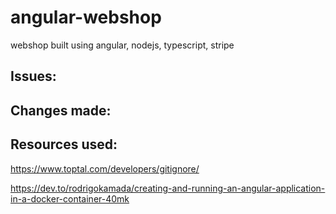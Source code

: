 # angular-webshop
webshop built using angular, nodejs, typescript, stripe

## Issues:


## Changes made:



## Resources used:
https://www.toptal.com/developers/gitignore/

https://dev.to/rodrigokamada/creating-and-running-an-angular-application-in-a-docker-container-40mk
